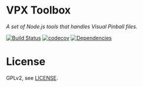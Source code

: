# VPX Toolbox

*A set of Node.js tools that handles Visual Pinball files.*

[![Build Status][travis-image]][travis-url]
[![codecov](https://codecov.io/gh/vpdb/vpx-toolbox/branch/master/graph/badge.svg)](https://codecov.io/gh/vpdb/vpx-toolbox)
[![Dependencies][dependencies-image]][dependencies-url]


# License

GPLv2, see [LICENSE](LICENSE).

[travis-image]: https://img.shields.io/travis/vpdb/vpx-toolbox.svg?style=flat-square
[travis-url]: https://travis-ci.org/vpdb/vpx-toolbox
[dependencies-image]: https://david-dm.org/vpdb/vpx-toolbox.svg?style=flat-square
[dependencies-url]: https://david-dm.org/vpdb/vpx-toolbox
